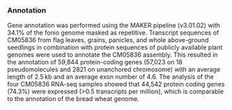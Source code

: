 ### Annotation
Gene annotation was performed using the MAKER pipeline (v3.01.02) with 34.1% of the fonio genome masked as repetitive. Transcript sequences of CM05836 from flag leaves, grains, panicles, and whole above-ground seedlings in combination with protein sequences of publicly available plant genomes were used to annotate the CM05836 assembly. This resulted in the annotation of 59,844 protein-coding genes (57,023 on 18 pseudomolecules and 2821 on unanchored chromosome) with an average length of 2.5 kb and an average exon number of 4.6. The analysis of the four CM05836 RNA-seq samples showed that 44,542 protein coding genes (74.3%) were expressed (>0.5 transcripts per million), which is comparable to the annotation of the bread wheat genome.


